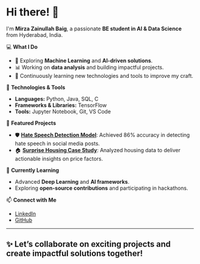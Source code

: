 # Hi there! 👋  
I'm **Mirza Zainullah Baig**, a passionate **BE student in AI & Data Science** from Hyderabad, India.  

💻 **What I Do**  
- 🧠 Exploring **Machine Learning** and **AI-driven solutions**.  
- 📊 Working on **data analysis** and building impactful projects.  
- 🚀 Continuously learning new technologies and tools to improve my craft.  

🔧 **Technologies & Tools**  
- **Languages:** Python, Java, SQL, C  
- **Frameworks & Libraries:** TensorFlow  
- **Tools:** Jupyter Notebook, Git, VS Code  

📂 **Featured Projects**  
- 🛡️ **[Hate Speech Detection Model](https://github.com/MXZ05/Hate-Speech-Detection)**: Achieved 86% accuracy in detecting hate speech in social media posts.  
- 🏠 **[Surprise Housing Case Study](https://github.com/MXZ05/Surprise-Housing-CaseStudy)**: Analyzed housing data to deliver actionable insights on price factors.  

🌱 **Currently Learning**  
- Advanced **Deep Learning** and **AI frameworks**.  
- Exploring **open-source contributions** and participating in hackathons.  

📫 **Connect with Me**  
- [LinkedIn](https://www.linkedin.com/in/mirza-zainullah-baig-b16b6a319/)  
- [GitHub](https://github.com/MXZ05)  

---

✨ Let’s collaborate on exciting projects and create impactful solutions together!
---
